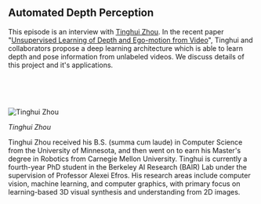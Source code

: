 ## Automated Depth Perception

This episode is an interview with [Tinghui Zhou](https://people.eecs.berkeley.edu/~tinghuiz/).  In the recent paper "[Unsupervised Learning of Depth and Ego-motion from Video](https://people.eecs.berkeley.edu/~tinghuiz/projects/SfMLearner/)", Tinghui and collaborators propose a deep learning architecture which is able to learn depth and pose information from unlabeled videos.  We discuss details of this project and it's applications.

<br/><br/><br/>

<div class="row">
	<div class="col-xs-12 col-sm-3">
		<img alt="Tinghui Zhou" src="src-unsupervised-depth-perception/tinghui-zhou.jpg" />
		<br/>
		<p><i>Tinghui Zhou</i></p>
	</div>
	<div class="col-xs-12 col-sm-9">
		Tinghui Zhou received his B.S. (summa cum laude) in Computer Science from the University of Minnesota, and then went on to earn his Master's degree in Robotics from Carnegie Mellon University. Tinghui is currently a fourth-year PhD student in the Berkeley AI Research (BAIR) Lab under the supervision of Professor Alexei Efros. His research areas include computer vision, machine learning, and computer graphics, with primary focus on learning-based 3D visual synthesis and understanding from 2D images.
	</div>
</div>

<div class="clear" />
